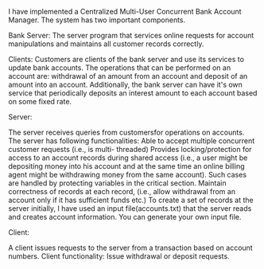 I have implemented a Centralized Multi-User Concurrent Bank Account Manager. The system has two important components.

Bank Server: The server program that services online requests for account
manipulations and maintains all customer records correctly.

Clients: Customers are clients of the bank server and use its services to update bank
accounts. The operations that can be performed on an account are: withdrawal of an
amount from an account and deposit of an amount into an account. Additionally, the
bank server can have it's own service that periodically deposits an interest amount to each
account based on some fixed rate.

Server:

The server receives queries from customersfor operations on accounts. The server has following
functionalities:
Able to accept multiple concurrent customer requests (i.e., is multi-
threaded)
Provides locking/protection for access to an account records during shared
access (i.e., a user might be depositing money into his account and at the same time an
online billing agent might be withdrawing money from the same account). Such cases are handled by protecting variables in the critical section.
Maintain correctness of records at each record, (i.e., allow withdrawal from an account
only if it has sufficient funds etc.)
To create a set of records at the server initially, I have used an input file(accounts.txt) that the server
reads and creates account information. You can generate your own input file.

Client:

A client issues requests to the server from a transaction based on account numbers. Client functionality:
Issue withdrawal or deposit requests.
